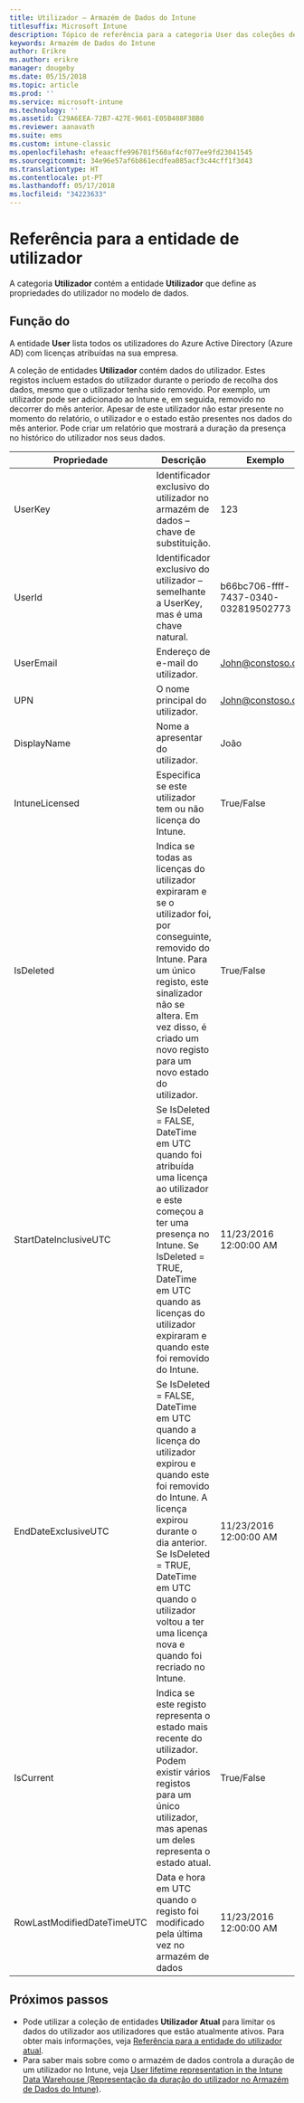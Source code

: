 ```yaml
---
title: Utilizador – Armazém de Dados do Intune
titlesuffix: Microsoft Intune
description: Tópico de referência para a categoria User das coleções de entidades na API do Armazém de Dados do Intune.
keywords: Armazém de Dados do Intune
author: Erikre
ms.author: erikre
manager: dougeby
ms.date: 05/15/2018
ms.topic: article
ms.prod: ''
ms.service: microsoft-intune
ms.technology: ''
ms.assetid: C29A6EEA-72B7-427E-9601-E05B408F3BB0
ms.reviewer: aanavath
ms.suite: ems
ms.custom: intune-classic
ms.openlocfilehash: efeaacffe996701f560af4cf077ee9fd23041545
ms.sourcegitcommit: 34e96e57af6b861ecdfea085acf3c44cff1f3d43
ms.translationtype: HT
ms.contentlocale: pt-PT
ms.lasthandoff: 05/17/2018
ms.locfileid: "34223633"
---
```

# <a name="reference-for-user-entity"></a>Referência para a entidade de utilizador

A categoria **Utilizador** contém a entidade **Utilizador** que define as propriedades do utilizador no modelo de dados.

## <a name="user"></a>Função do

A entidade **User** lista todos os utilizadores do Azure Active Directory (Azure AD) com licenças atribuídas na sua empresa.

A coleção de entidades **Utilizador** contém dados do utilizador. Estes registos incluem estados do utilizador durante o período de recolha dos dados, mesmo que o utilizador tenha sido removido. Por exemplo, um utilizador pode ser adicionado ao Intune e, em seguida, removido no decorrer do mês anterior. Apesar de este utilizador não estar presente no momento do relatório, o utilizador e o estado estão presentes nos dados do mês anterior. Pode criar um relatório que mostrará a duração da presença no histórico do utilizador nos seus dados.

| Propriedade  | Descrição | Exemplo |
|---------|------------|--------|
| UserKey |Identificador exclusivo do utilizador no armazém de dados – chave de substituição. |123 |
| UserId |Identificador exclusivo do utilizador – semelhante a UserKey, mas é uma chave natural. |b66bc706-ffff-7437-0340-032819502773 |
| UserEmail |Endereço de e-mail do utilizador. |John@constoso.com |
| UPN | O nome principal do utilizador. | John@constoso.com |
| DisplayName |Nome a apresentar do utilizador. |João |
| IntuneLicensed |Especifica se este utilizador tem ou não licença do Intune. |True/False |
| IsDeleted | Indica se todas as licenças do utilizador expiraram e se o utilizador foi, por conseguinte, removido do Intune. Para um único registo, este sinalizador não se altera. Em vez disso, é criado um novo registo para um novo estado do utilizador. |True/False |
| StartDateInclusiveUTC |Se IsDeleted = FALSE, DateTime em UTC quando foi atribuída uma licença ao utilizador e este começou a ter uma presença no Intune. Se IsDeleted = TRUE, DateTime em UTC quando as licenças do utilizador expiraram e quando este foi removido do Intune. |11/23/2016 12:00:00 AM |
| EndDateExclusiveUTC |Se IsDeleted = FALSE, DateTime em UTC quando a licença do utilizador expirou e quando este foi removido do Intune. A licença expirou durante o dia anterior. Se IsDeleted = TRUE, DateTime em UTC quando o utilizador voltou a ter uma licença nova e quando foi recriado no Intune.  |11/23/2016 12:00:00 AM |
| IsCurrent |Indica se este registo representa o estado mais recente do utilizador. Podem existir vários registos para um único utilizador, mas apenas um deles representa o estado atual.  |True/False |
| RowLastModifiedDateTimeUTC |Data e hora em UTC quando o registo foi modificado pela última vez no armazém de dados  |11/23/2016 12:00:00 AM |

## <a name="next-steps"></a>Próximos passos
 - Pode utilizar a coleção de entidades **Utilizador Atual** para limitar os dados do utilizador aos utilizadores que estão atualmente ativos. Para obter mais informações, veja [Referência para a entidade do utilizador atual](reports-ref-current-user.md).
 - Para saber mais sobre como o armazém de dados controla a duração de um utilizador no Intune, veja [User lifetime representation in the Intune Data Warehouse (Representação da duração do utilizador no Armazém de Dados do Intune)](reports-ref-user-timeline.md).
